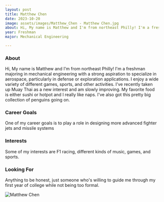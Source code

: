 ```yaml
---
layout: post
title: Matthew Chen 
date: 2023-10-20
image: assets/images/Matthew_Chen - Matthew Chen.jpg
about: Hi, My name is Matthew and I'm from northeast Philly! I'm a freshman majoring in mechanical engineering with a strong aspiration to specialize in aerospace, particularly in defense or exploration applications. I enjoy a wide variety of different games, sports, and other activities. I've recently taken up Muay Thai as a new interest and am slowly improving. My favorite food is either sushi or hotpot and I really like naps. I've also got this pretty big collection of penguins going on.
year: Freshman
major: Mechanical Engineering

---
```


### About

Hi, My name is Matthew and I'm from northeast Philly! I'm a freshman majoring in mechanical engineering with a strong aspiration to specialize in aerospace, particularly in defense or exploration applications. I enjoy a wide variety of different games, sports, and other activities. I've recently taken up Muay Thai as a new interest and am slowly improving. My favorite food is either sushi or hotpot and I really like naps. I've also got this pretty big collection of penguins going on.

### Career Goals

One of my career goals is to play a role in designing more advanced fighter jets and missile systems

### Interests

Some of my interests are F1 racing, different kinds of music, games, and sports.

### Looking For

Anything to be honest, just someone who's willing to guide me through my first year of college while not being too formal. 

<div class="text-center my-5">
    <img src="https://sase-drexel.github.io/mentorship-2023/assets/images/Matthew_Chen - Matthew Chen.jpg" alt="Matthew Chen" class="rounded post-img" />
</div>
